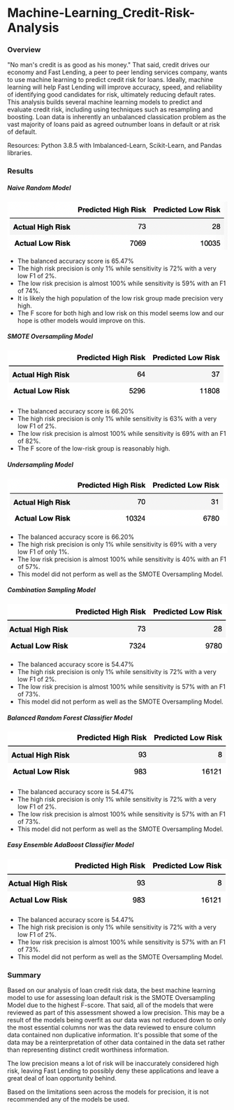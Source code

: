# Machine-Learning_Credit-Risk-Analysis

### Overview
"No man's credit is as good as his money." That said, credit drives our economy and Fast Lending, a peer to peer lending services company, wants to use machine learning to predict credit risk for loans. Ideally, machine learning will help Fast Lending will improve accuracy, speed, and reliability of identifying good candidates for risk, ultimately reducing default rates. This analysis builds several machine learning models to predict and evaluate credit risk, including using techniques such as resampling and boosting. Loan data is inherently an unbalanced classication problem as the vast majority of loans paid as agreed outnumber loans in default or at risk of default.

Resources: Python 3.8.5 with Imbalanced-Learn, Scikit-Learn, and Pandas libraries.


### Results



##### Naive Random Model
![Naive_Random_Oversampling](https://github.com/ozloty06/Machine-Learning_Credit-Risk-Analysis/blob/main/Images/Naive_Random_Oversampling.png)

- The balanced accuracy score is 65.47%
- The high risk precision is only 1% while sensitivity is 72% with a very low F1 of 2%.
- The low risk precision is almost 100% while sensitivity is 59% with an F1 of 74%.
- It is likely the high population of the low risk group made precision very high.
- The F score for both high and low risk on this model seems low and our hope is other models would improve on this.


##### SMOTE Oversampling Model
![SMOTE_Oversampling](https://github.com/ozloty06/Machine-Learning_Credit-Risk-Analysis/blob/main/Images/SMOTE_Oversampling.png)

- The balanced accuracy score is 66.20%
- The high risk precision is only 1% while sensitivity is 63% with a very low F1 of 2%.
- The low risk precision is almost 100% while sensitivity is 69% with an F1 of 82%.
- The F score of the low-risk group is reasonably high.


##### Undersampling Model
![Undersampling](https://github.com/ozloty06/Machine-Learning_Credit-Risk-Analysis/blob/main/Images/Undersampling.png)

- The balanced accuracy score is 66.20%
- The high risk precision is only 1% while sensitivity is 69% with a very low F1 of only 1%.
- The low risk precision is almost 100% while sensitivity is 40% with an F1 of 57%.
- This model did not perform as well as the SMOTE Oversampling Model.


##### Combination Sampling Model
![Combination_Sampling](https://github.com/ozloty06/Machine-Learning_Credit-Risk-Analysis/blob/main/Images/Combination_Sampling.png)

- The balanced accuracy score is 54.47%
- The high risk precision is only 1% while sensitivity is 72% with a very low F1 of 2%.
- The low risk precision is almost 100% while sensitivity is 57% with an F1 of 73%.
- This model did not perform as well as the SMOTE Oversampling Model.


##### Balanced Random Forest Classifier Model
![Balanced_Random_Forest_Classifier](https://github.com/ozloty06/Machine-Learning_Credit-Risk-Analysis/blob/main/Images/Balanced_Random_Forest_Classifier.png)

- The balanced accuracy score is 54.47%
- The high risk precision is only 1% while sensitivity is 72% with a very low F1 of 2%.
- The low risk precision is almost 100% while sensitivity is 57% with an F1 of 73%.
- This model did not perform as well as the SMOTE Oversampling Model.


##### Easy Ensemble AdaBoost Classifier Model
![Easy_Ensemble_AdaBoost_Classifier](https://github.com/ozloty06/Machine-Learning_Credit-Risk-Analysis/blob/main/Images/Easy_Ensemble_AdaBoost_Classifier.png)

- The balanced accuracy score is 54.47%
- The high risk precision is only 1% while sensitivity is 72% with a very low F1 of 2%.
- The low risk precision is almost 100% while sensitivity is 57% with an F1 of 73%.
- This model did not perform as well as the SMOTE Oversampling Model.


### Summary
Based on our analysis of loan credit risk data, the best machine learning model to use for assessing loan default risk is the SMOTE Oversampling Model due to the highest F-score. That said, all of the models that were reviewed as part of this assessment showed a low precision. This may be a result of the models being overfit as our data was not reduced down to only the most essential columns nor was the data reviewed to ensure column data contained non duplicative information. It's possible that some of the data may be a reinterpretation of other data contained in the data set rather than representing distinct credit worthiness information.

The low precision means a lot of risk will be inaccurately considered high risk, leaving Fast Lending to possibly deny these applications and leave a great deal of loan opportunity behind. 

Based on the limitations seen across the models for precision, it is not recommended any of the models be used. 
